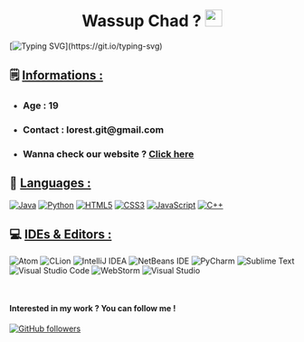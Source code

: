 <h1 align="center"> Wassup Chad ? <img src="https://media.tenor.com/qOI3iBvktYcAAAAd/giga-chad.gif" width="30" alt="chad"> </h1> 

[![Typing SVG](https://readme-typing-svg.demolab.com?font=Sofia+Sans&size=25&duration=2000&pause=700&color=F7D06B&multiline=true&width=435&height=80&lines=Here's+a+brilliant+french+CS+Student+!;Well+i+guess...)](https://git.io/typing-svg)

<h2> 🗒️ <u> Informations :</u> </h2> 

<ul>
    <li> <h3>Age : 19</h3> </li>
    <li> <h3>Contact : lorest.git@gmail.com</h3> </li>
    <li> <h3>Wanna check our website ? <a href="https://media.tenor.com/-OFap74b65wAAAAS/zyzz-ratio.gif" target="_blank">Click here</a></h3> </li>
</ul>

<h2> 🐍 <u> Languages :</u> </h2>

<a href="https://www.java.com/" target="_blank">![Java](https://img.shields.io/badge/java-%23ED8B00.svg?style=for-the-badge&logo=java&logoColor=white)</a>
<a href="https://www.python.org/" target="_blank">![Python](https://img.shields.io/badge/python-3670A0?style=for-the-badge&logo=python&logoColor=ffdd54)</a>
<a href="https://developer.mozilla.org/en-US/docs/Glossary/HTML5" target="_blank">![HTML5](https://img.shields.io/badge/html5-%23E34F26.svg?style=for-the-badge&logo=html5&logoColor=white)</a>
<a href="https://www.w3.org/Style/CSS/Overview.en.html" target="_blank">![CSS3](https://img.shields.io/badge/css3-%231572B6.svg?style=for-the-badge&logo=css3&logoColor=white)</a>
<a href="https://www.javascript.com/" target="_blank">![JavaScript](https://img.shields.io/badge/javascript-%23323330.svg?style=for-the-badge&logo=javascript&logoColor=%23F7DF1E)</a>
<a href="https://isocpp.org/" target="_blank">![C++](https://img.shields.io/badge/c++-%2300599C.svg?style=for-the-badge&logo=c%2B%2B&logoColor=white)</a>

<h2> 💻 <u> IDEs & Editors :</u> </h2>

![Atom](https://img.shields.io/badge/Atom-%2366595C.svg?style=for-the-badge&logo=atom&logoColor=white)
![CLion](https://img.shields.io/badge/CLion-black?style=for-the-badge&logo=clion&logoColor=white)
![IntelliJ IDEA](https://img.shields.io/badge/IntelliJIDEA-000000.svg?style=for-the-badge&logo=intellij-idea&logoColor=white)
![NetBeans IDE](https://img.shields.io/badge/NetBeansIDE-1B6AC6.svg?style=for-the-badge&logo=apache-netbeans-ide&logoColor=white)
![PyCharm](https://img.shields.io/badge/pycharm-143?style=for-the-badge&logo=pycharm&logoColor=black&color=black&labelColor=green)
![Sublime Text](https://img.shields.io/badge/sublime_text-%23575757.svg?style=for-the-badge&logo=sublime-text&logoColor=important)
![Visual Studio Code](https://img.shields.io/badge/Visual%20Studio%20Code-0078d7.svg?style=for-the-badge&logo=visual-studio-code&logoColor=white)
![WebStorm](https://img.shields.io/badge/webstorm-143?style=for-the-badge&logo=webstorm&logoColor=white&color=black)
![Visual Studio](https://img.shields.io/badge/Visual%20Studio-5C2D91.svg?style=for-the-badge&logo=visual-studio&logoColor=white)

<br>

#### Interested in my work ? You can follow me !
[![GitHub followers](https://img.shields.io/github/followers/L0rest.svg?style=social&label=Follow&maxAge=10000)](https://github.com/L0rest?tab=followers)
